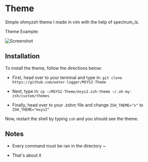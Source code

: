 # Theme

Simple ohmyzsh theme I made in vim with the help of spectrum_ls.
  
  
Theme Example:
  
![Screenshot](https://github.com/water-logger/MSYS2-Theme/assets/101909986/719dfd4f-0d4f-4faf-b0e8-fc88b600436a)

## Installation

To install the theme, follow the directions below:

* First, head over to your terminal and type in:
``git clone https://github.com/water-logger/MSYS2-Theme``

* Next, type in:
``cp ~/MSYS2-Theme/msys2.zsh-theme ~/.oh-my-zsh/custom/themes``

* Finally, head over to your .zshrc file and change ``ZSH_THEME="x"`` to ``ZSH_THEME="msys2"``
  
Now, restart the shell by typing ``zsh`` and you should see the theme.

## Notes

* Every command must be ran in the directory ~

* That's about it
